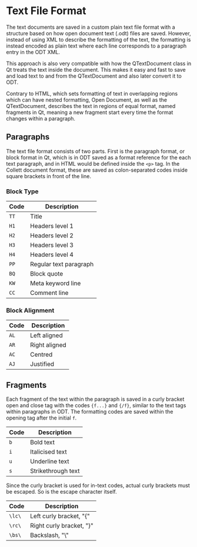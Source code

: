 # Text File Format

The text documents are saved in a custom plain text file format with a structure based on how
open document text (.odt) files are saved. However, instead of using XML to describe the formatting
of the text, the formatting is instead encoded as plain text where each line corresponds to a
paragraph entry in the ODT XML.

This approach is also very compatible with how the QTextDocument class in Qt treats the text inside
the document. This makes it easy and fast to save and load text to and from the QTextDocument and
also later convert it to ODT.

Contrary to HTML, which sets formatting of text in overlapping regions which can have nested
formatting, Open Document, as well as the QTextDocument, describes the text in regions of equal
format, named fragments in Qt, meaning a new fragment start every time the format changes within a
paragraph.

## Paragraphs

The text file format consists of two parts. First is the paragraph format, or block format in Qt,
which is in ODT saved as a format reference for the each text paragraph, and in HTML would be
defined inside the `<p>` tag. In the Collett document format, these are saved as colon-separated
codes inside square brackets in front of the line.


### Block Type

| Code | Description            |
| ---- | ---------------------- |
| `TT` | Title                  |
| `H1` | Headers level 1        |
| `H2` | Headers level 2        |
| `H3` | Headers level 3        |
| `H4` | Headers level 4        |
| `PP` | Regular text paragraph |
| `BQ` | Block quote            |
| `KW` | Meta keyword line      |
| `CC` | Comment line           |

### Block Alignment

| Code | Description   |
| ---- | ------------- |
| `AL` | Left aligned  |
| `AR` | Right aligned |
| `AC` | Centred       |
| `AJ` | Justified     |

## Fragments

Each fragment of the text within the paragraph is saved in a curly bracket open and close tag with
the codes `{f...}` and `{/f}`, similar to the text tags within paragraphs in ODT. The formatting
codes are saved within the opening tag after the initial `f`.


| Code | Description        |
| ---- | ------------------ |
| `b`  | Bold text          |
| `i`  | Italicised text    |
| `u`  | Underline text     |
| `s`  | Strikethrough text |

Since the curly bracket is used for in-text codes, actual curly brackets must be escaped. So is the
escape character itself.

| Code   | Description              |
| ------ | ------------------------ |
| `\lc\` | Left curly bracket, "{"  |
| `\rc\` | Right curly bracket, "}" |
| `\bs\` | Backslash, "\\"          |
